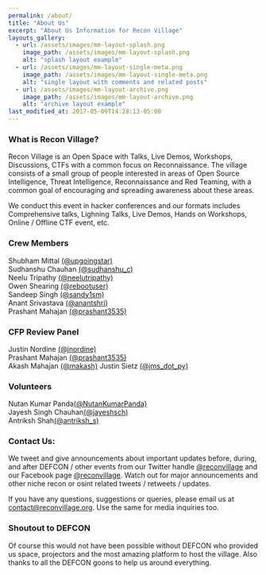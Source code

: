 ```yaml
---
permalink: /about/
title: "About Us"
excerpt: "About Us Information for Recon Village"
layouts_gallery:
  - url: /assets/images/mm-layout-splash.png
    image_path: /assets/images/mm-layout-splash.png
    alt: "splash layout example"
  - url: /assets/images/mm-layout-single-meta.png
    image_path: /assets/images/mm-layout-single-meta.png
    alt: "single layout with comments and related posts"
  - url: /assets/images/mm-layout-archive.png
    image_path: /assets/images/mm-layout-archive.png
    alt: "archive layout example"
last_modified_at: 2017-05-09T14:28:13-05:00
---
```


### What is Recon Village?
Recon Village is an Open Space with Talks, Live Demos, Workshops, Discussions, CTFs with a common focus on Reconnaissance. The village consists of a small group of people interested in areas of Open Source Intelligence, Threat Intelligence, Reconnaissance and Red Teaming, with a common goal of encouraging and spreading awareness about these areas.

We conduct this event in hacker conferences and our formats includes Comprehensive talks, Lighning Talks, Live Demos, Hands on Workshops, Online / Offline CTF event, etc. 
### Crew Members
Shubham Mittal [(@upgoingstar)](https://twitter.com/upgoingstar)<br>
Sudhanshu Chauhan [(@sudhanshu_c)](https://twitter.com/sudhanshu_c)<br>
Neelu Tripathy [(@neelutripathy)](https://twitter.com/neelutripathy)<br>
Owen Shearing [(@rebootuser)](https://twitter.com/rebootuser)<br>
Sandeep Singh [(@sandy1sm)](https://twitter.com/sandy1sm)<br>
Anant Srivastava [(@anantshri)](https://twitter.com/anantshri)<br>
Prashant Mahajan [(@prashant3535)](https://twitter.com/prashant3535)

### CFP Review Panel
Justin Nordine [(@jnordine)](https://twitter.com/jnordine)<br>
Prashant Mahajan [(@prashant3535)](https://twitter.com/prashant3535)<br>
Akash Mahajan [(@makash)](https://twitter.com/makash)
Justin Sietz [(@jms_dot_py)](https://twitter.com/jms_dot_py)

### Volunteers
Nutan Kumar Panda[(@NutanKumarPanda)](https://twitter.com/NutanKumarPanda)<br>
Jayesh Singh Chauhan[(@jayeshsch)](https://twitter.com/jayeshsch)<br>
Antriksh Shah[(@antriksh_s)](https://twitter.com/antriksh_s)


### Contact Us:
We tweet and give announcements about important updates before, during, and after DEFCON / other events from our Twitter handle [@reconvillage](https://twitter.com/reconvillage) and our Facebook page [@reconvillage](https://facebook.com/reconvillage). Watch out for major announcements and other niche recon or osint related tweets / retweets / updates.

If you have any questions, suggestions or queries, please email us at contact@reconvillage.org. Use the same for media inquiries too.


### Shoutout to DEFCON
Of course this would not have been possible without DEFCON who provided us space, projectors and the most amazing platform to host the village. Also thanks to all the DEFCON goons to help us around everything. 


